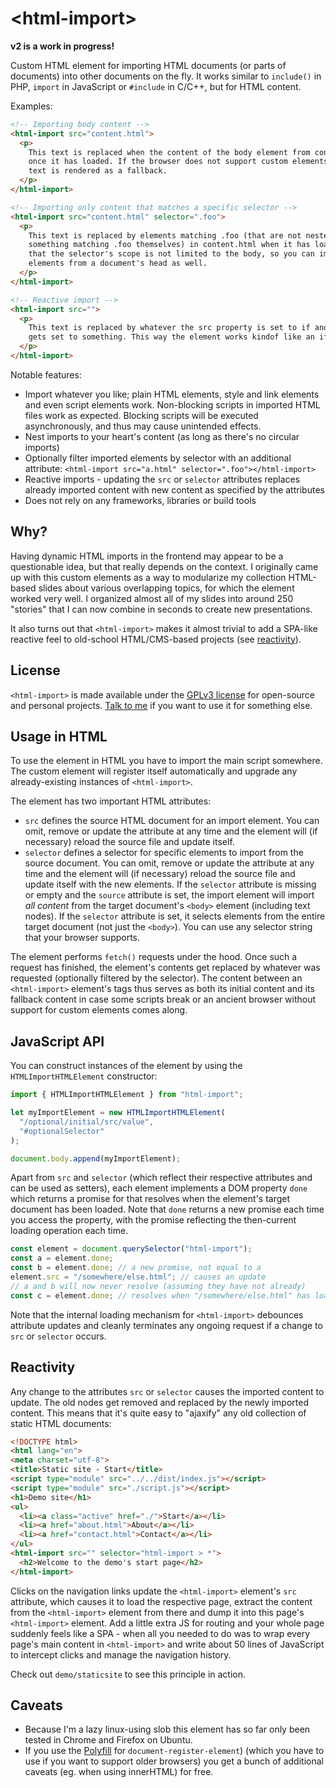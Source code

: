 # &lt;html-import&gt;

**v2 is a work in progress!**

Custom HTML element for importing HTML documents (or parts of documents) into
other documents on the fly. It works similar to `include()` in PHP, `import` in
JavaScript or `#include` in C/C++, but for HTML content.

Examples:

```html
<!-- Importing body content -->
<html-import src="content.html">
  <p>
    This text is replaced when the content of the body element from content.html
    once it has loaded. If the browser does not support custom elements, this
    text is rendered as a fallback.
  </p>
</html-import>

<!-- Importing only content that matches a specific selector -->
<html-import src="content.html" selector=".foo">
  <p>
    This text is replaced by elements matching .foo (that are not nested inside
    something matching .foo themselves) in content.html when it has loaded. Note
    that the selector's scope is not limited to the body, so you can import
    elements from a document's head as well.
  </p>
</html-import>

<!-- Reactive import -->
<html-import src="">
  <p>
    This text is replaced by whatever the src property is set to if and when it
    gets set to something. This way the element works kindof like an iframe.
  </p>
</html-import>
```

Notable features:

* Import whatever you like; plain HTML elements, style and link elements and
  even script elements work. Non-blocking scripts in imported HTML files work as
  expected. Blocking scripts will be executed asynchronously, and thus may cause
  unintended effects.
* Nest imports to your heart's content (as long as there's no circular imports)
* Optionally filter imported elements by selector with an additional attribute:
  `<html-import src="a.html" selector=".foo"></html-import>`
* Reactive imports - updating the `src` or `selector` attributes replaces
  already imported content with new content as specified by the attributes
* Does not rely on any frameworks, libraries or build tools

## Why?

Having dynamic HTML imports in the frontend may appear to be a questionable idea, but that really depends on the context. I originally came up with this custom elements as a way to modularize my collection HTML-based slides about various overlapping topics, for which the element worked very well. I organized almost all of my slides into around 250 "stories" that I can now combine in seconds to create new presentations.

It also turns out that `<html-import>` makes it almost trivial to add a SPA-like reactive feel to old-school HTML/CMS-based projects (see [reactivity](#reactivity)).

## License

`<html-import>` is made available under the [GPLv3 license](https://opensource.org/licenses/gpl-3.0.html) for open-source and personal projects. [Talk to me](https://www.peterkroener.de/kontakt/) if you want to use it for something else.

## Usage in HTML

To use the element in HTML you have to import the main script somewhere. The
custom element will register itself automatically and upgrade any
already-existing instances of `<html-import>`.

The element has two important HTML attributes:

* `src` defines the source HTML document for an import element. You can omit,
  remove or update the attribute at any time and the element will (if necessary)
  reload the source file and update itself.
* `selector` defines a selector for specific elements to import from the source
  document. You can omit, remove or update the attribute at any time and the
  element will (if necessary) reload the source file and update itself with the
  new elements. If the `selector` attribute is missing or empty and the `source`
  attribute is set, the import element will import *all content* from the target
  document's `<body>` element (including text nodes). If the `selector`
  attribute is set, it selects elements from the entire target document (not
  just the `<body>`). You can use any selector string that your browser
  supports.

The element performs `fetch()` requests under the hood. Once such a request has
finished, the element's contents get replaced by whatever was requested
(optionally filtered by the selector). The content between an `<html-import>`
element's tags thus serves as both its initial content and its fallback content
in case some scripts break or an ancient browser without support for custom
elements comes along.

## JavaScript API

You can construct instances of the element by using the `HTMLImportHTMLElement`
constructor:

```javascript
import { HTMLImportHTMLElement } from "html-import";

let myImportElement = new HTMLImportHTMLElement(
  "/optional/initial/src/value",
  "#optionalSelector"
);

document.body.append(myImportElement);
```

Apart from `src` and `selector` (which reflect their respective attributes and
can be used as setters), each element implements a DOM property `done` which
returns a promise for that resolves when the element's target document has been
loaded. Note that `done` returns a new promise each time you access the
property, with the promise reflecting the then-current loading operation each
time.

```javascript
const element = document.querySelector("html-import");
const a = element.done;
const b = element.done; // a new promise, not equal to a
element.src = "/somewhere/else.html"; // causes an update
// a and b will now never resolve (assuming they have not already)
const c = element.done; // resolves when "/somewhere/else.html" has loaded
```

Note that the internal loading mechanism for `<html-import>` debounces attribute
updates and cleanly terminates any ongoing request if a change to `src` or
`selector` occurs.

## Reactivity

Any change to the attributes `src` or `selector` causes the imported content to
update. The old nodes get removed and replaced by the newly imported content.
This means that it's quite easy to "ajaxify" any old collection of static HTML
documents:

```html
<!DOCTYPE html>
<html lang="en">
<meta charset="utf-8">
<title>Static site - Start</title>
<script type="module" src="../../dist/index.js"></script>
<script type="module" src="./script.js"></script>
<h1>Demo site</h1>
<ul>
  <li><a class="active" href="./">Start</a></li>
  <li><a href="about.html">About</a></li>
  <li><a href="contact.html">Contact</a></li>
</ul>
<html-import src="" selector="html-import > *">
  <h2>Welcome to the demo's start page</h2>
</html-import>
```

Clicks on the navigation links update the `<html-import>` element's `src`
attribute, which causes it to load the respective page, extract the content from
the `<html-import>` element from there and dump it into this page's
`<html-import>` element. Add a little extra JS for routing and
your whole page suddenly feels like a SPA - when all you needed to do was to
wrap every page's main content in `<html-import>` and write about 50 lines of
JavaScript to intercept clicks and manage the navigation history.

Check out `demo/staticsite` to see this principle in action.

## Caveats

* Because I'm a lazy linux-using slob this element has so far only been tested in Chrome and Firefox on Ubuntu.
* If you use the [Polyfill](https://github.com/WebReflection/document-register-element) for `document-register-element`) (which you have to use if you want to support older browsers) you get a bunch of additional caveats (eg. when using innerHTML) for free.
